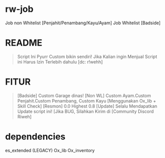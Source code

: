 # rw-job
Job non Whitelist [Penjahit/Penambang/Kayu/Ayam] Job Whitelist [Badside]

# README
> Script Ini Pyurr Custom bikin sendiri!
> Jika Kalian ingin Menjual Script ini Harus Izin Terlebih dahulu [dc: r!wehh]

# FITUR
> [Badside] Custom Garage dinas! 
> [Non WL] Custom Ayam.Custom Penjahit.Custom Penambang, Custom Kayu [Menggunakan Ox_lib + Skill Check]
> [Resmon] 0.0 Highest 0.8
> [Update] Selalu Mendapatkan Update script ini! [Jika BUG, Silahkan Kirim di [Community Discord Riweh]

# dependencies
es_extended (LEGACY)
Ox_lib
Ox_inventory

